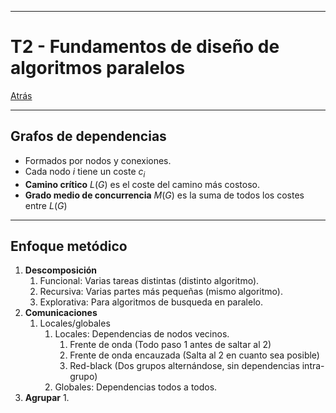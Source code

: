 
---
# T2 - Fundamentos de diseño de algoritmos paralelos

[Atrás](../README.md)

---
## Grafos de dependencias
- Formados por nodos y conexiones.
- Cada nodo $i$ tiene un coste $c_i$
- **Camino crítico** $L(G)$ es el coste del camino más costoso.
- **Grado medio de concurrencia** $M(G)$ es la suma de todos los costes entre $L(G)$
---
## Enfoque metódico
1. **Descomposición**
	1. Funcional: Varias tareas distintas (distinto algoritmo).
	2. Recursiva: Varias partes más pequeñas (mismo algoritmo).
	3. Explorativa: Para algoritmos de busqueda en paralelo.
2. **Comunicaciones**
	1. Locales/globales
		1. Locales: Dependencias de nodos vecinos.
			1. Frente de onda (Todo paso 1 antes de saltar al 2)
			2. Frente de onda encauzada (Salta al 2 en cuanto sea posible)
			3. Red-black (Dos grupos alternándose, sin dependencias intra-grupo)
		2. Globales: Dependencias todos a todos.
3. **Agrupar**
	1. 
